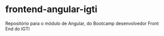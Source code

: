 # frontend-angular-igti
Repositório para o módulo de Angular, do Bootcamp desenvolvedor Front End do IGTI
